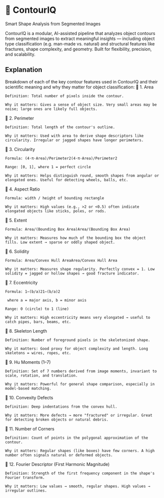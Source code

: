 # 🧠 ContourIQ

Smart Shape Analysis from Segmented Images

ContourIQ is a modular, AI-assisted pipeline that analyzes object contours from segmented images to extract meaningful insights — including object type classification (e.g. man-made vs. natural) and structural features like fractures, shape complexity, and geometry. Built for flexibility, precision, and scalability.


## Explanation

 Breakdown of each of the key contour features used in ContourIQ and their scientific meaning and why they matter for object classification:
🔹 1. Area

    Definition: Total number of pixels inside the contour.

    Why it matters: Gives a sense of object size. Very small areas may be noise; large ones are likely full objects.

🔹 2. Perimeter

    Definition: Total length of the contour's outline.

    Why it matters: Used with area to derive shape descriptors like circularity. Irregular or jagged shapes have longer perimeters.

🔹 3. Circularity

    Formula: (4⋅π⋅Area)/Perimeter2(4⋅π⋅Area)/Perimeter2

    Range: [0, 1], where 1 = perfect circle

    Why it matters: Helps distinguish round, smooth shapes from angular or elongated ones. Useful for detecting wheels, balls, etc.

🔹 4. Aspect Ratio

    Formula: width / height of bounding rectangle

    Why it matters: High values (e.g., >2 or <0.5) often indicate elongated objects like sticks, poles, or rods.

🔹 5. Extent

    Formula: Area/(Bounding Box Area)Area/(Bounding Box Area)

    Why it matters: Measures how much of the bounding box the object fills. Low extent → sparse or oddly shaped object.

🔹 6. Solidity

    Formula: Area/Convex Hull AreaArea/Convex Hull Area

    Why it matters: Measures shape regularity. Perfectly convex = 1. Low solidity = jagged or hollow shapes → good fracture indicator.

🔹 7. Eccentricity

    Formula: 1−(b/a)21−(b/a)2

    ​ where a = major axis, b = minor axis

    Range: 0 (circle) to 1 (line)

    Why it matters: High eccentricity means very elongated → useful to catch pipes, bars, beams, etc.

🔹 8. Skeleton Length

    Definition: Number of foreground pixels in the skeletonized shape.

    Why it matters: Good proxy for object complexity and length. Long skeletons = wires, ropes, etc.

🔹 9. Hu Moments (1–7)

    Definition: Set of 7 numbers derived from image moments, invariant to scale, rotation, and translation.

    Why it matters: Powerful for general shape comparison, especially in model-based matching.

🔹 10. Convexity Defects

    Definition: Deep indentations from the convex hull.

    Why it matters: More defects → more "fractured" or irregular. Great for detecting broken objects or natural debris.

🔹 11. Number of Corners

    Definition: Count of points in the polygonal approximation of the contour.

    Why it matters: Regular shapes (like boxes) have few corners. A high number often signals natural or deformed objects.

🔹 12. Fourier Descriptor (First Harmonic Magnitude)

    Definition: Strength of the first frequency component in the shape's Fourier transform.

    Why it matters: Low values → smooth, regular shapes. High values → irregular outlines.